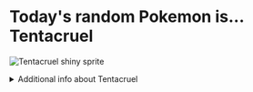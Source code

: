 # Today's random Pokemon is... Tentacruel

![Tentacruel shiny sprite](https://raw.githubusercontent.com/PokeAPI/sprites/master/sprites/pokemon/shiny/73.png)

<details>
<summary>Additional info about Tentacruel</summary>

| srpite type | image |
|------|------|
| back_default | ![Tentacruel back_default sprite](https://raw.githubusercontent.com/PokeAPI/sprites/master/sprites/pokemon/back/73.png) |
| back_shiny | ![Tentacruel back_shiny sprite](https://raw.githubusercontent.com/PokeAPI/sprites/master/sprites/pokemon/back/shiny/73.png) |
| front_default | ![Tentacruel front_default sprite](https://raw.githubusercontent.com/PokeAPI/sprites/master/sprites/pokemon/73.png) | </details>